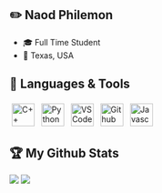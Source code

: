 ## ✏️ Naod Philemon
- 🎓 Full Time Student
- 📍 Texas, USA


## 🎯 Languages & Tools
<div>
  <img src="https://cdn-icons-png.flaticon.com/512/6132/6132222.png" alt="C++" height="40" style="vertical-align:top; margin:4px">
  <img src="https://cdn-icons-png.flaticon.com/512/5968/5968350.png" alt="Python" height="40" style="vertical-align:top; margin:4px">
  <img src="https://cdn.icon-icons.com/icons2/2107/PNG/512/file_type_vscode_icon_130084.png" alt="VS Code" height="40" style="vertical-align:top; margin:4px">
  <img src="https://cdn-icons-png.flaticon.com/512/5968/5968866.png" alt="Github" height="40" style="vertical-align:top; margin:4px">
  <img src="https://cdn-icons-png.flaticon.com/512/5968/5968292.png" alt="Javascript" height="40" style="vertical-align:top; margin:4px">
</div>

## :trophy: My Github Stats
<div>
<img src="https://github-readme-stats.vercel.app/api?username=NaodP&show_icons=true&card_width=400&theme=github_dark">
<img src="https://github-readme-stats.vercel.app/api/top-langs/?username=NaodP&layout=compact&langs_count=8&theme=github_dark">
</div>
